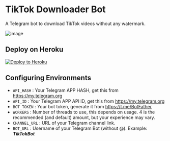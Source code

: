 

# TikTok Downloader Bot
A Telegram bot to download TikTok videos without any watermark.

![image](https://user-images.githubusercontent.com/87273124/147456125-d5fccb75-106e-4c1b-b6b2-b3712f67ca79.png)


## Deploy on Heroku

<p><a href="https://heroku.com/deploy?template=https://github.com/Ytbh/TikTok-Downloader-BOT"><img src="https://www.herokucdn.com/deploy/button.svg" alt="Deploy to Heroku"/></a></p>



## Configuring Environments
- `API_HASH` : Your Telegram APP HASH, get this from https://my.telegram.org
- `API_ID` : Your Telegram APP API ID, get this from https://my.telegram.org
- `BOT_TOKEN` : Your bot token, generate it from https://t.me/BotFather
- `WORKERS` : Number of threads to use, this depends on usage. 4 is the recommended (and default) amount, but your experience may vary.
- `CHANNEL_URL` : URL of your Telegram channel link.
- `BOT_URL` : Username of your Telegram Bot (without @). Example: **_TikTokBot_**

